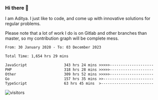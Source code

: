 ### Hi there 👋

I am Aditya. I just like to code, and come up with innovative solutions for regular problems.

Please note that a lot of work I do is on Gitlab and other branches than master, so my contribution graph will be complete mess.

<!--START_SECTION:waka-->

```txt
From: 30 January 2020 - To: 03 December 2023

Total Time: 1,654 hrs 29 mins

JavaScript                 343 hrs 24 mins >>>>>--------------------   20.76 %
PHP                        318 hrs 28 mins >>>>>--------------------   19.25 %
Other                      309 hrs 52 mins >>>>>--------------------   18.73 %
Go                         157 hrs 35 mins >>-----------------------   09.52 %
TypeScript                 63 hrs 45 mins  >------------------------   03.85 %
```

<!--END_SECTION:waka-->

![visitors](https://visitor-badge.glitch.me/badge?page_id=BrainBuzzer.visitor-badge&left_color=green&right_color=red)
